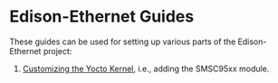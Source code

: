 Edison-Ethernet Guides
======================

These guides can be used for setting up various parts of the Edison-Ethernet project:

1. [Customizing the Yocto Kernel](customize-yocto-kernel.md), i.e., adding the SMSC95xx module.
